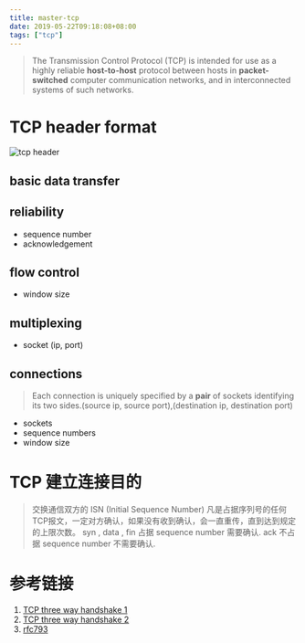 ```yaml
---
title: master-tcp
date: 2019-05-22T09:18:08+08:00
tags: ["tcp"]
---
```


> The Transmission Control Protocol (TCP) is intended for use as a highly
reliable **host-to-host** protocol between hosts in **packet-switched** computer communication networks, and in interconnected systems of such networks.

# TCP header format

![tcp header](https://github.com/stardustman/pictures/raw/main/img/master-tcp-tcp-header.png)

## basic data transfer

## reliability

* sequence number
* acknowledgement

## flow control

* window size

## multiplexing

* socket (ip, port)

## connections

> Each connection is uniquely specified by a **pair** of sockets identifying its two sides.(source ip, source port),(destination ip, destination port)

* sockets
* sequence numbers
* window size

# TCP 建立连接目的

> 交换通信双方的 ISN (Initial Sequence Number)
> 凡是占据序列号的任何TCP报文，一定对方确认，如果没有收到确认，会一直重传，直到达到规定的上限次数。
> syn , data , fin 占据 sequence number 需要确认. ack 不占据 sequence number 不需要确认.

# 参考链接

1. [TCP three way handshake 1]()
2. [TCP three way handshake 2]()
3. [rfc793](https://tools.ietf.org/html/rfc793)
